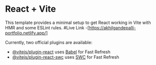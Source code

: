 # React + Vite

This template provides a minimal setup to get React working in Vite with HMR and some ESLint rules.
#Live Link
-[https://akhilgandepalli-portfolio.netlify.app/]


Currently, two official plugins are available:

- [@vitejs/plugin-react](https://github.com/vitejs/vite-plugin-react/blob/main/packages/plugin-react/README.md) uses [Babel](https://babeljs.io/) for Fast Refresh
- [@vitejs/plugin-react-swc](https://github.com/vitejs/vite-plugin-react-swc) uses [SWC](https://swc.rs/) for Fast Refresh
